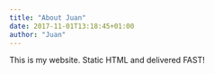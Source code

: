 ```yaml
---
title: "About Juan"
date: 2017-11-01T13:18:45+01:00
author: "Juan"
---
```


This is my website.
Static HTML and delivered FAST!
